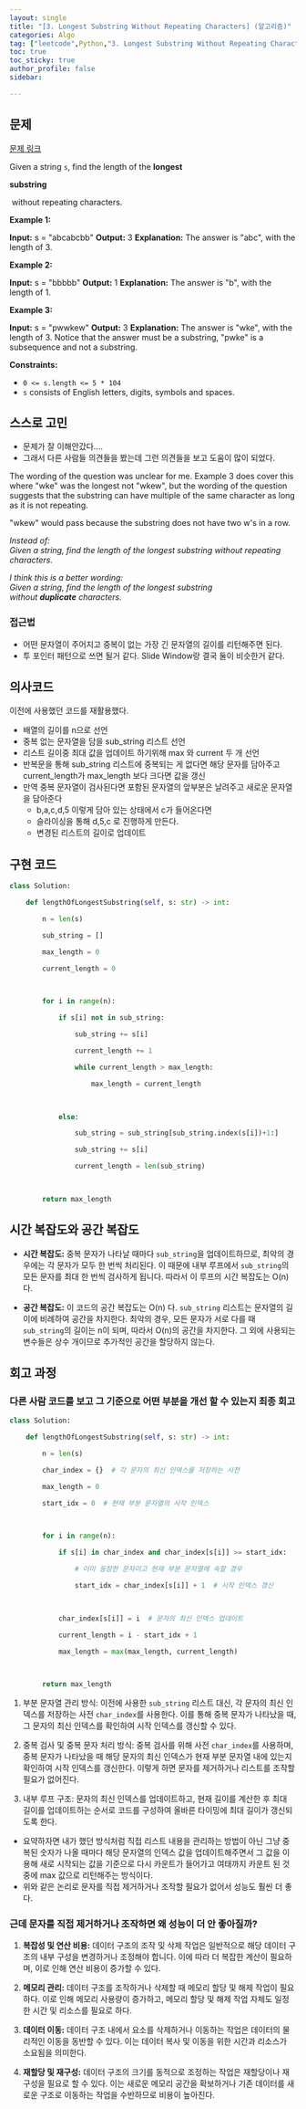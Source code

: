 ```yaml
---
layout: single
title: "[3. Longest Substring Without Repeating Characters] (알고리즘)"
categories: Algo
tag: ["leetcode",Python,"3. Longest Substring Without Repeating Characters"]
toc: true
toc_sticky: true
author_profile: false
sidebar:

---
```


## 문제

[문제 링크](https://leetcode.com/problems/longest-substring-without-repeating-characters/?envType=study-plan-v2&envId=top-interview-150)

Given a string `s`, find the length of the **longest** 

**substring**

 without repeating characters.

**Example 1:**

**Input:** s = "abcabcbb"
**Output:** 3
**Explanation:** The answer is "abc", with the length of 3.

**Example 2:**

**Input:** s = "bbbbb"
**Output:** 1
**Explanation:** The answer is "b", with the length of 1.

**Example 3:**

**Input:** s = "pwwkew"
**Output:** 3
**Explanation:** The answer is "wke", with the length of 3.
Notice that the answer must be a substring, "pwke" is a subsequence and not a substring.

**Constraints:**

- `0 <= s.length <= 5 * 104`
- `s` consists of English letters, digits, symbols and spaces.

## 스스로 고민

- 문제가 잘 이해안갔다....
- 그래서 다른 사람들 의견들을 봤는데 그런 의견들을 보고 도움이 많이 되었다.

The wording of the question was unclear for me. Example 3 does cover this where "wke" was the longest not "wkew", but the wording of the question suggests that the substring can have multiple of the same character as long as it is not repeating.

"wkew" would pass because the substring does not have two w's in a row.

_Instead of:  
Given a string, find the length of the longest substring without repeating characters._

_I think this is a better wording:  
Given a string, find the length of the longest substring without **duplicate** characters._

### 접근법

- 어떤 문자열이 주어지고 중복이 없는 가장 긴 문자열의 길이를 리턴해주면 된다.
- 투 포인터 패턴으로 쓰면 될거 같다.  Slide Window랑 결국 둘이 비슷한거 같다.

## 의사코드

이전에 사용했던 코드를 재활용했다.

- 배열의 길이를 n으로 선언
- 중복 없는 문자열을 담을 sub_string 리스트 선언
- 리스트 길이중 최대 값을 업데이트 하기위해 max 와 current 두 개 선언
- 반복문을 통해 sub_string 리스트에 중복되는 게 없다면 해당 문자를 담아주고 current_length가 max_length 보다 크다면 값을 갱신
- 만역 중복 문자열이 검사된다면 포함된 문자열의 앞부분은 날려주고 새로운 문자열을 담아준다
	- b,a,c,d,5 이렇게 담아 있는 상태에서 c가 들어온다면
	- 슬라이싱을 통해 d,5,c 로 진행하게 만든다.
	- 변경된 리스트의 길이로 업데이트

## 구현 코드

```python
class Solution:

    def lengthOfLongestSubstring(self, s: str) -> int:

        n = len(s)

        sub_string = []

        max_length = 0

        current_length = 0

  

        for i in range(n):

            if s[i] not in sub_string:

                sub_string += s[i]

                current_length += 1

                while current_length > max_length:

                    max_length = current_length

  

            else:

                sub_string = sub_string[sub_string.index(s[i])+1:]

                sub_string += s[i]

                current_length = len(sub_string)

  

        return max_length
```

## 시간 복잡도와 공간 복잡도

- **시간 복잡도:** 중복 문자가 나타날 때마다 `sub_string`을 업데이트하므로, 최악의 경우에는 각 문자가 모두 한 번씩 처리된다. 이 때문에 내부 루프에서 `sub_string`의 모든 문자를 최대 한 번씩 검사하게 됩니다. 따라서 이 루프의 시간 복잡도는 O(n) 다.

- **공간 복잡도:** 이 코드의 공간 복잡도는 O(n) 다. `sub_string` 리스트는 문자열의 길이에 비례하여 공간을 차지한다. 최악의 경우, 모든 문자가 서로 다를 때 `sub_string`의 길이는 n이 되며, 따라서 O(n)의 공간을 차지한다. 그 외에 사용되는 변수들은 상수 개이므로 추가적인 공간을 할당하지 않는다.

## 회고 과정

### 다른 사람 코드를 보고 그 기준으로 어떤 부분을 개선 할 수 있는지 최종 회고

```python
class Solution:

    def lengthOfLongestSubstring(self, s: str) -> int:

        n = len(s)

        char_index = {}  # 각 문자의 최신 인덱스를 저장하는 사전

        max_length = 0

        start_idx = 0  # 현재 부분 문자열의 시작 인덱스

  

        for i in range(n):

            if s[i] in char_index and char_index[s[i]] >= start_idx:

                # 이미 등장한 문자이고 현재 부분 문자열에 속할 경우

                start_idx = char_index[s[i]] + 1  # 시작 인덱스 갱신

  

            char_index[s[i]] = i  # 문자의 최신 인덱스 업데이트

            current_length = i - start_idx + 1

            max_length = max(max_length, current_length)

  

        return max_length
```

1. 부분 문자열 관리 방식: 이전에 사용한 `sub_string` 리스트 대신, 각 문자의 최신 인덱스를 저장하는 사전 `char_index`를 사용한다. 이를 통해 중복 문자가 나타났을 때, 그 문자의 최신 인덱스를 확인하여 시작 인덱스를 갱신할 수 있다.
    
2. 중복 검사 및 중복 문자 처리 방식: 중복 검사를 위해 사전 `char_index`를 사용하며, 중복 문자가 나타났을 때 해당 문자의 최신 인덱스가 현재 부분 문자열 내에 있는지 확인하여 시작 인덱스를 갱신한다. 이렇게 하면 문자를 제거하거나 리스트를 조작할 필요가 없어진다.
    
3. 내부 루프 구조: 문자의 최신 인덱스를 업데이트하고, 현재 길이를 계산한 후 최대 길이를 업데이트하는 순서로 코드를 구성하여 올바른 타이밍에 최대 길이가 갱신되도록 한다.
    
- 요약하자면 내가 했던 방식처럼 직접 리스트 내용을 관리하는 방법이 아닌 그냥 중복된 숫자가 나올 때마다 해당 문자열의 인덱스 값을 업데이트해주면서 그 값을 이용해 새로 시작되는 값을 기준으로 다시 카운트가 들어가고 여태까지 카운트 된 것 중에 max 값으로 리턴해주는 방식이다.
- 위와 같은 논리로 문자를 직접 제거하거나 조작할 필요가 없어서 성능도 훨씬 더 좋다.

### 근데 문자를 직접 제거하거나 조작하면 왜 성능이 더 안 좋아질까?

1. **복잡성 및 연산 비용:** 데이터 구조의 조작 및 삭제 작업은 일반적으로 해당 데이터 구조의 내부 구성을 변경하거나 조정해야 합니다. 이에 따라 더 복잡한 계산이 필요하며, 이로 인해 연산 비용이 증가할 수 있다.
    
2. **메모리 관리:** 데이터 구조를 조작하거나 삭제할 때 메모리 할당 및 해제 작업이 필요하다. 이로 인해 메모리 사용량이 증가하고, 메모리 할당 및 해제 작업 자체도 일정한 시간 및 리소스를 필요로 하다.
    
3. **데이터 이동:** 데이터 구조 내에서 요소를 삭제하거나 이동하는 작업은 데이터의 물리적인 이동을 동반할 수 있다. 이는 데이터 복사 및 이동을 위한 시간과 리소스가 소요됨을 의미한다.
    
4. **재할당 및 재구성:** 데이터 구조의 크기를 동적으로 조정하는 작업은 재할당이나 재구성을 필요로 할 수 있다. 이는 새로운 메모리 공간을 확보하거나 기존 데이터를 새로운 구조로 이동하는 작업을 수반하므로 비용이 높아진다.
